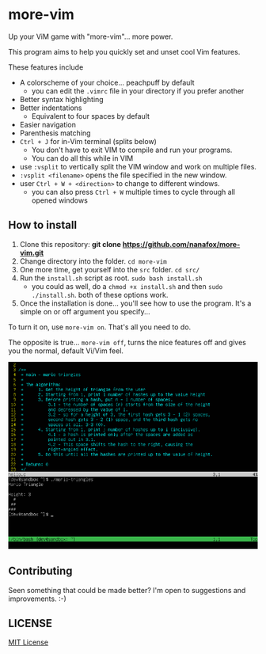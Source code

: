 # more-vim

Up your ViM game with "more-vim"... more power.

This program aims to help you quickly set and unset cool Vim features.

These features include

- A colorscheme of your choice... peachpuff by default
  - you can edit the `.vimrc` file in your directory if you prefer another
- Better syntax highlighting
- Better indentations
  - Equivalent to four spaces by default
- Easier navigation
- Parenthesis matching
- `Ctrl + J` for in-Vim terminal (splits below)
  - You don't have to exit VIM to compile and run your programs.
  - You can do all this while in VIM
- use `:vsplit` to vertically split the VIM window and work on multiple files.
- `:vsplit <filename>` opens the file specified in the new window.
- user `Ctrl + W + <direction>` to change to different windows.
  - you can also press `Ctrl + W` multiple times to cycle through all opened windows

## How to install

1. Clone this repository: **git clone <https://github.com/nanafox/more-vim.git>**
2. Change directory into the folder. `cd more-vim`
3. One more time, get yourself into the `src` folder. `cd src/`
4. Run the `install.sh` script as root. `sudo bash install.sh`
   - you could as well, do a `chmod +x install.sh` and then `sudo ./install.sh`.
  both of these options work.
5. Once the installation is done... you'll see how to use the program.
It's a simple on or off argument you specify...

To turn it on, use `more-vim on`. That's all you need to do.

The opposite is true... `more-vim off`, turns the nice features off and gives you the normal,
default Vi/Vim feel.

![a sample screen with more-vim turned on](images/mario-triangle-algo.png)

## Contributing

Seen something that could be made better? I'm open to suggestions and improvements. :-)

## LICENSE

[MIT License](LICENSE)
